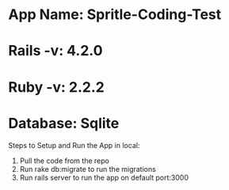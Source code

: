 # App Name:  Spritle-Coding-Test
# Rails -v: 4.2.0
# Ruby  -v: 2.2.2
# Database: Sqlite

Steps to Setup and Run the App in local:

1. Pull the code from the repo
2. Run rake db:migrate to run the migrations
3. Run rails server to run the app on default port:3000
